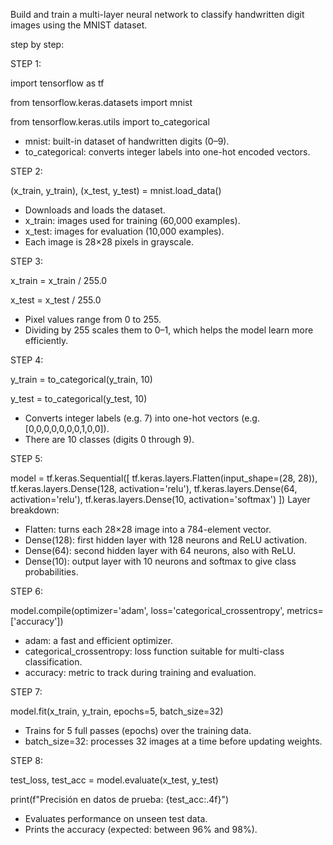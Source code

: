 Build and train a multi-layer neural network to classify handwritten digit images using the MNIST dataset.

step by step:

STEP 1:

import tensorflow as tf

from tensorflow.keras.datasets import mnist

from tensorflow.keras.utils import to_categorical

- mnist: built-in dataset of handwritten digits (0–9).
- to_categorical: converts integer labels into one-hot encoded vectors.


STEP 2:

(x_train, y_train), (x_test, y_test) = mnist.load_data()
- Downloads and loads the dataset.
- x_train: images used for training (60,000 examples).
- x_test: images for evaluation (10,000 examples).
- Each image is 28×28 pixels in grayscale.


STEP 3:

x_train = x_train / 255.0

x_test = x_test / 255.0
- Pixel values range from 0 to 255.
- Dividing by 255 scales them to 0–1, which helps the model learn more efficiently.


STEP 4:

y_train = to_categorical(y_train, 10)

y_test = to_categorical(y_test, 10)
- Converts integer labels (e.g. 7) into one-hot vectors (e.g. [0,0,0,0,0,0,0,1,0,0]).
- There are 10 classes (digits 0 through 9).


STEP 5:

model = tf.keras.Sequential([
    tf.keras.layers.Flatten(input_shape=(28, 28)),
    tf.keras.layers.Dense(128, activation='relu'),
    tf.keras.layers.Dense(64, activation='relu'),
    tf.keras.layers.Dense(10, activation='softmax')
])
Layer breakdown:
- Flatten: turns each 28×28 image into a 784-element vector.
- Dense(128): first hidden layer with 128 neurons and ReLU activation.
- Dense(64): second hidden layer with 64 neurons, also with ReLU.
- Dense(10): output layer with 10 neurons and softmax to give class probabilities.

STEP 6:

model.compile(optimizer='adam',
              loss='categorical_crossentropy',
              metrics=['accuracy'])
- adam: a fast and efficient optimizer.
- categorical_crossentropy: loss function suitable for multi-class classification.
- accuracy: metric to track during training and evaluation.

STEP 7:

model.fit(x_train, y_train, epochs=5, batch_size=32)
- Trains for 5 full passes (epochs) over the training data.
- batch_size=32: processes 32 images at a time before updating weights.


STEP 8:

test_loss, test_acc = model.evaluate(x_test, y_test)

print(f"Precisión en datos de prueba: {test_acc:.4f}")
- Evaluates performance on unseen test data.
- Prints the accuracy (expected: between 96% and 98%).
